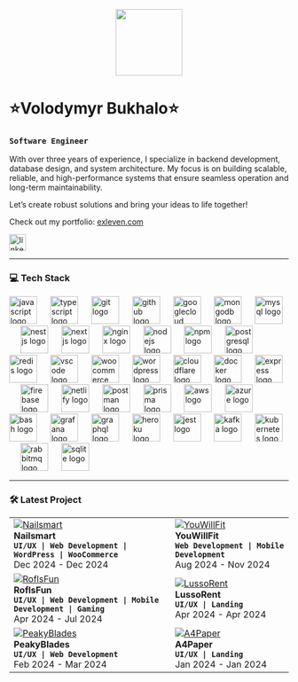 <div align="center">
  <img height="120" src="https://dl.dropboxusercontent.com/scl/fi/4pp75xqer2vexqr8ikwaq/backkground.png?rlkey=y3fqmzxq56iad800i7otvqbke&st=z28z4bdc&dl=0"  />
</div>

# ⭐️Volodymyr Bukhalo⭐️

### **`Software Engineer`**

With over three years of experience, I specialize in backend development, database design, and system architecture. My focus is on building scalable, reliable, and high-performance systems that ensure seamless operation and long-term maintainability.

Let’s create robust solutions and bring your ideas to life together!

Check out my portfolio: [exleven.com](https://exleven.com)

  <div align="left">
    <a href="https://www.linkedin.com/in/volodymyr-bukhalo/" target="_blank">
        <img src="https://img.shields.io/static/v1?message=LinkedIn&logo=linkedin&label=&color=0077B5&logoColor=white&labelColor=&style=for-the-badge&labelColor=CE4630" height="30" alt="linkedin logo"/></a>
  </div>


---

### 💻 Tech Stack

<div align="left">
  <img src="https://skillicons.dev/icons?i=js" height="50" alt="javascript logo" />
  <img width="16" />
  <img src="https://skillicons.dev/icons?i=ts" height="50" alt="typescript logo" />
  <img width="16" />
  <img src="https://skillicons.dev/icons?i=git" height="50" alt="git logo" />
  <img width="16" />
  <img src="https://skillicons.dev/icons?i=github" height="50" alt="github logo" />
  <img width="16" />
  <img src="https://skillicons.dev/icons?i=gcp" height="50" alt="googlecloud logo" />
  <img width="16" />
  <img src="https://skillicons.dev/icons?i=mongodb" height="50" alt="mongodb logo" />
  <img width="16" />
  <img src="https://skillicons.dev/icons?i=mysql" height="50" alt="mysql logo" />
  <img width="16" />
  <img src="https://skillicons.dev/icons?i=nestjs" height="50" alt="nestjs logo" />
  <img width="16" />
  <img src="https://skillicons.dev/icons?i=nextjs" height="50" alt="nextjs logo" />
  <img width="16" />
  <img src="https://skillicons.dev/icons?i=nginx" height="50" alt="nginx logo" />
  <img width="16" />
  <img src="https://skillicons.dev/icons?i=nodejs" height="50" alt="nodejs logo" />
  <img width="16" />
  <img src="https://cdn.jsdelivr.net/gh/devicons/devicon/icons/npm/npm-original-wordmark.svg" height="50" alt="npm logo" />
  <img width="16" />
  <img src="https://skillicons.dev/icons?i=postgres" height="50" alt="postgresql logo" />
  <img width="16" />
  <img src="https://skillicons.dev/icons?i=redis" height="50" alt="redis logo" />
  <img width="16" />
  <img src="https://skillicons.dev/icons?i=vscode" height="50" alt="vscode logo" />
  <img width="16" />
  <img src="https://cdn.jsdelivr.net/gh/devicons/devicon/icons/woocommerce/woocommerce-original.svg" height="50" alt="woocommerce logo" />
  <img width="16" />
  <img src="https://skillicons.dev/icons?i=wordpress" height="50" alt="wordpress logo" />
  <img width="16" />
  <img src="https://skillicons.dev/icons?i=cloudflare" height="50" alt="cloudflare logo" />
  <img width="16" />
  <img src="https://skillicons.dev/icons?i=docker" height="50" alt="docker logo" />
  <img width="16" />
  <img src="https://skillicons.dev/icons?i=express" height="50" alt="express logo" />
  <img width="16" />
  <img src="https://skillicons.dev/icons?i=firebase" height="50" alt="firebase logo" />
  <img width="16" />
  <img src="https://skillicons.dev/icons?i=netlify" height="50" alt="netlify logo" />
  <img width="16" />
  <img src="https://skillicons.dev/icons?i=postman" height="50" alt="postman logo" />
  <img width="16" />
  <img src="https://skillicons.dev/icons?i=prisma" height="50" alt="prisma logo" />
  <img width="16" />
  <img src="https://skillicons.dev/icons?i=aws" height="50" alt="aws logo" />
  <img width="16" />
  <img src="https://skillicons.dev/icons?i=azure" height="50" alt="azure logo" />
  <img width="16" />
  <img src="https://skillicons.dev/icons?i=bash" height="50" alt="bash logo" />
  <img width="16" />
  <img src="https://skillicons.dev/icons?i=grafana" height="50" alt="grafana logo" />
  <img width="16" />
  <img src="https://skillicons.dev/icons?i=graphql" height="50" alt="graphql logo" />
  <img width="16" />
  <img src="https://skillicons.dev/icons?i=heroku" height="50" alt="heroku logo" />
  <img width="16" />
  <img src="https://skillicons.dev/icons?i=jest" height="50" alt="jest logo" />
  <img width="16" />
  <img src="https://skillicons.dev/icons?i=kafka" height="50" alt="kafka logo" />
  <img width="16" />
  <img src="https://skillicons.dev/icons?i=kubernetes" height="50" alt="kubernetes logo" />
  <img width="16" />
  <img src="https://skillicons.dev/icons?i=rabbitmq" height="50" alt="rabbitmq logo" />
  <img width="16" />
  <img src="https://skillicons.dev/icons?i=sqlite" height="50" alt="sqlite logo" />
</div>


---

### 🛠️ Latest Project

<div align="left">
  <table>
<tr>
  <td align="left">
      <a href="https://www.behance.net/Exleven" target="_blank">
    <img src="https://dl.dropboxusercontent.com/scl/fi/gsp7w14baopoel9iz4oev/NailsMart.png?rlkey=qow25gete5uxz83ejqim7xhq9&st=hqrz0o1b&dl=0" alt="Nailsmart" max-height="100%">
  </a>
    <div><strong>Nailsmart</strong></div>
    <div><strong><code>UI/UX | Web Development | WordPress | WooCommerce</code></strong></div>
    <div>Dec 2024 - Dec 2024</div>
  </td>
  <td align="left">
      <a href="https://www.behance.net/Exleven" target="_blank">
    <img src="https://dl.dropboxusercontent.com/scl/fi/2y8xv7s9jdqxqaj02f78u/YouWillFit.png?rlkey=sy4ofukscyrxzpkiodpqv633f&st=b2hryg2l&dl=0" alt="YouWillFit" max-width="100%"></a>
    <div><strong>YouWillFit</strong></div>
    <div><strong><code>Web Development | Mobile Development</code></strong></div>
    <div>Aug 2024 - Nov 2024</div>
  </td>
</tr>
<tr>
  <td align="left">
      <a href="https://www.behance.net/Exleven" target="_blank">
    <img src="https://dl.dropboxusercontent.com/scl/fi/r2w8cxez0zce1g77yx2wo/RoflsFun.png?rlkey=81okaz4wdpy0odsezbcc5oi7w&st=qlfqokms&dl=0" alt="RoflsFun" max-width="100%">
  </a>
    <div><strong>RoflsFun</strong></div>
    <div><strong><code>UI/UX | Web Development | Mobile Development | Gaming</code></strong></div>
    <div>Apr 2024 - Jul 2024</div>
  </td>
  <td align="left">
      <a href="https://www.behance.net/Exleven" target="_blank">
    <img src="https://dl.dropboxusercontent.com/scl/fi/c45mkhwoljgbm5j6aa97g/LussoRent.png?rlkey=yvvz7waef3k48j5tiizeblhnm&st=cradggp8&dl=0" alt="LussoRent" max-width="100%">
  </a>
    <div><strong>LussoRent</strong></div>
    <div><strong><code>UI/UX | Landing</code></strong></div>
    <div>Apr 2024 - Apr 2024</div>
  </td>
</tr>
<tr>
  <td align="left">
      <a href="https://www.behance.net/Exleven" target="_blank">
    <img src="https://dl.dropboxusercontent.com/scl/fi/wcgokxb3i7uh0s0v8xusv/PeakyBlades.png?rlkey=eks5oa1jn902ve3zdqobbbjuj&st=c1tba14m&dl=0" alt="PeakyBlades" max-width="100%">
  </a>
    <div><strong>PeakyBlades</strong></div>
    <div><strong><code>UI/UX | Web Development</code></strong></div>
    <div>Feb 2024 - Mar 2024</div>
  </td>
  <td align="left">
      <a href="https://www.behance.net/Exleven" target="_blank">
    <img src="https://dl.dropboxusercontent.com/scl/fi/v7td0m71f4runn92ztrm5/A4Paper.png?rlkey=rr7keqemcrb1sgdilbwqokf39&st=8tb51c6o&dl=0" alt="A4Paper" max-height="100%">
  </a>
    <div><strong>A4Paper</strong></div>
    <div><strong><code>UI/UX | Landing</code></strong></div>
    <div>Jan 2024 - Jan 2024</div>
  </td>
</tr>
</table>
</div>


